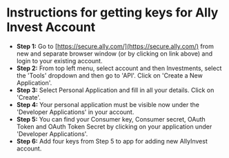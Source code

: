 # Instructions for getting keys for Ally Invest Account
 - **Step 1:** Go to [https://secure.ally.com/](https://secure.ally.com/) from new and separate browser window (or by clicking on link above) and login to your existing account.
 - **Step 2:** From top left menu, select account and then Investments, select the 'Tools' dropdown and then go to 'API'. Click on 'Create a New Application'.
 - **Step 3:** Select Personal Application and fill in all your details. Click on 'Create'.
 - **Step 4:** Your personal application must be visible now under the 'Developer Applications' in your account.
 - **Step 5:** You can find your Consumer key, Consumer secret, OAuth Token and OAuth Token Secret by clicking on your application under 'Developer Applications'.
 - **Step 6:** Add four keys from Step 5 to app for adding new AllyInvest account.
